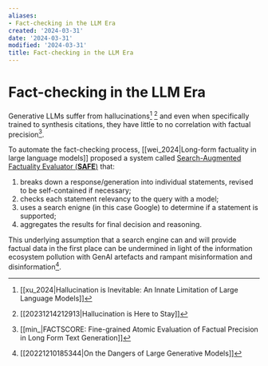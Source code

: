 ```yaml
---
aliases:
- Fact-checking in the LLM Era
created: '2024-03-31'
date: '2024-03-31'
modified: '2024-03-31'
title: Fact-checking in the LLM Era
---
```


# Fact-checking in the LLM Era

Generative LLMs suffer from hallucinations[^1] [^2] and even when specifically trained to synthesis citations, they have little to no correlation with factual precision[^3].

To automate the fact-checking process, [[wei_2024|Long-form factuality in large language models]] proposed a system called [Search-Augmented Factuality Evaluator (**SAFE**)](https://github.com/google-deepmind/long-form-factuality) that:
1. breaks down a response/generation into individual statements, revised to be self-contained if necessary;
2. checks each statement relevancy to the query with a model;
3. uses a search enigne (in this case Google) to determine if a statement is supported;
4. aggregates the results for final decision and reasoning.

This underlying assumption that a search engine can and will provide factual data in the first place can be undermined in light of the information ecosystem pollution with GenAI artefacts and rampant misinformation and disinformation[^4].

[^1]: [[xu_2024|Hallucination is Inevitable: An Innate Limitation of Large Language Models]]
[^2]: [[20231214212913|Hallucination is Here to Stay]]
[^3]: [[min_|FACTSCORE: Fine-grained Atomic Evaluation of Factual Precision in Long Form Text Generation]]
[^4]: [[20221210185344|On the Dangers of Large Generative Models]]